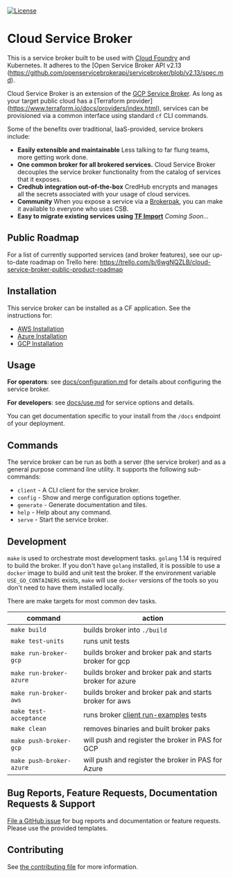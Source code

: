 [![License](https://img.shields.io/badge/license-Apache%202.0-blue.svg)](https://opensource.org/licenses/Apache-2.0)

# Cloud Service Broker

This is a service broker built to be used with [Cloud Foundry](https://docs.cloudfoundry.org/services/overview.html) and Kubernetes. It adheres to the [Open Service Broker API v2.13 (https://github.com/openservicebrokerapi/servicebroker/blob/v2.13/spec.md).

Cloud Service Broker is an extension of the [GCP Service Broker](https://github.com/GoogleCloudPlatform/gcp-service-broker). As long as your target public cloud has a [Terraform provider] (https://www.terraform.io/docs/providers/index.html), services can be provisioned via a common interface using standard `cf` CLI commands.

Some of the benefits over traditional, IaaS-provided, service brokers include: 
- **Easily extensible and maintainable** Less talking to far flung teams, more getting work done. 
- **One common broker for all brokered services.** Cloud Service Broker decouples the service broker functionality from the catalog of services that it exposes.
- **Credhub integration out-of-the-box** CredHub encrypts and manages all the secrets associated with your usage of cloud services.
- **Community** When you expose a service via a [Brokerpak](https://github.com/pivotal/cloud-service-broker/blob/master/docs/brokerpak-intro.md), you can make it available to everyone who uses CSB.
- **Easy to migrate existing services using [TF Import](https://www.terraform.io/docs/import/index.html)** *Coming Soon...*

## Public Roadmap
For a list of currently supported services (and broker features), see our up-to-date roadmap on Trello here: https://trello.com/b/6wgNQZLB/cloud-service-broker-public-product-roadmap

## Installation

This service broker can be installed as a CF application. See the instructions for:

- [AWS Installation](./docs/aws-installation.md)
- [Azure Installation](./docs/azure-installation.md) 
- [GCP Installation](./docs/gcp-installation.md) 

## Usage

**For operators**: see [docs/configuration.md](./docs/configuration.md) for details about configuring the service broker.

**For developers**: see [docs/use.md](./docs/use.md) for service options and details.

You can get documentation specific to your install from the `/docs` endpoint of your deployment.

## Commands

The service broker can be run as both a server (the service broker) and as a general purpose command line utility.
It supports the following sub-commands:

 * `client` - A CLI client for the service broker.
 * `config` - Show and merge configuration options together.
 * `generate` - Generate documentation and tiles.
 * `help` - Help about any command.
 * `serve` - Start the service broker.

## Development

`make` is used to orchestrate most development tasks. 
`golang` 1.14 is required to build the broker. If you don't have `golang` installed, it is possible to use a `docker` image to build and unit test the broker. If the environment variable `USE_GO_CONTAINERS` exists, `make` will use `docker` versions of the tools so you don't need to have them installed locally. 

There are make targets for most common dev tasks. 

| command | action |
|---------|--------|
`make build` | builds broker into `./build`
`make test-units` | runs unit tests
`make run-broker-gcp` | builds broker and broker pak and starts broker for gcp
`make run-broker-azure` | builds broker and broker pak and starts broker for azure
`make run-broker-aws` | builds broker and broker pak and starts broker for aws
`make test-acceptance` | runs broker [client run-examples](./TESTING.md) tests
`make clean` | removes binaries and built broker paks
`make push-broker-gcp` | will push and register the broker in PAS for GCP
`make push-broker-azure` | will push and register the broker in PAS for Azure

## Bug Reports, Feature Requests, Documentation Requests & Support

[File a GitHub issue](https://github.com/pivotal/cloud-service-broker/issues) for bug reports and documentation or feature requests. Please use the provided templates.  

## Contributing

See [the contributing file](https://github.com/pivotal/cloud-service-broker/blob/master/CONTRIBUTING.md) for more information. 
